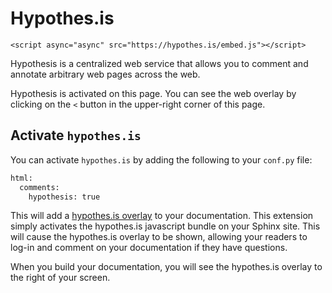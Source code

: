 # Hypothes.is

```{raw} html
<script async="async" src="https://hypothes.is/embed.js"></script>
```

Hypothesis is a centralized web service that allows you to comment and annotate arbitrary web pages across the web.

Hypothesis is activated on this page. You can see the web overlay by clicking on the `<` button in the upper-right corner of this page.

## Activate `hypothes.is`

You can activate `hypothes.is` by adding the following to your `conf.py` file:

```python
html:
  comments:
    hypothesis: true
```

This will add a [hypothes.is overlay](https://web.hypothes.is/) to your documentation. This extension simply activates the hypothes.is javascript bundle on your Sphinx site. This will cause the hypothes.is overlay to be shown, allowing your readers to log-in and comment on your documentation if they have questions.

When you build your documentation, you will see the hypothes.is overlay to the right of your screen.
